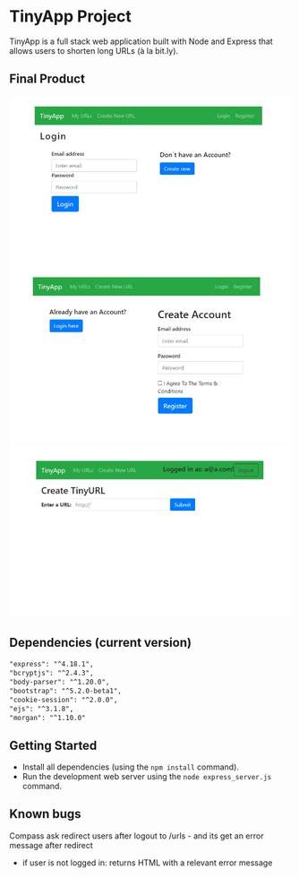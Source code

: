 # TinyApp Project

TinyApp is a full stack web application built with Node and Express that allows users to shorten long URLs (à la bit.ly).

## Final Product

!["Screenshot of Login page"](https://github.com/ukflava/tinyApp/blob/main/docs/Tiny-login.jpg)
!["screenshot of Registration page"](https://github.com/ukflava/tinyApp/blob/main/docs/Tiny-register.jpg)
!["screenshot of New URL page"](https://github.com/ukflava/tinyApp/blob/main/docs/Tiny-new.jpg)

## Dependencies (current version)

    "express": "^4.18.1",
    "bcryptjs": "^2.4.3",
    "body-parser": "^1.20.0",
    "bootstrap": "^5.2.0-beta1",
    "cookie-session": "^2.0.0",
    "ejs": "^3.1.8",
    "morgan": "^1.10.0"


## Getting Started

- Install all dependencies (using the `npm install` command).
- Run the development web server using the `node express_server.js` command.

## Known bugs
Compass ask redirect users after logout to /urls - and its get an error message after redirect
- if user is not logged in: returns HTML with a relevant error message